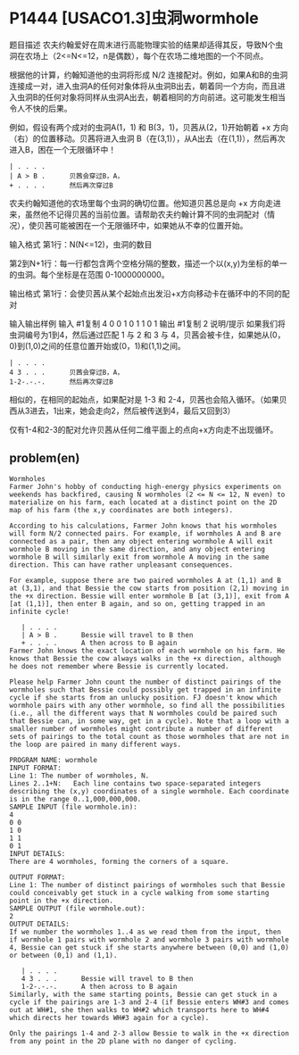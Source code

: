 # P1444 [USACO1.3]虫洞wormhole
题目描述
农夫约翰爱好在周末进行高能物理实验的结果却适得其反，导致N个虫洞在农场上（2<=N<=12，n是偶数），每个在农场二维地图的一个不同点。

根据他的计算，约翰知道他的虫洞将形成 N/2 连接配对。例如，如果A和B的虫洞连接成一对，进入虫洞A的任何对象体将从虫洞B出去，朝着同一个方向，而且进入虫洞B的任何对象将同样从虫洞A出去，朝着相同的方向前进。这可能发生相当令人不快的后果。

例如，假设有两个成对的虫洞A(1，1) 和 B(3，1)，贝茜从(2，1)开始朝着 +x 方向（右）的位置移动。贝茜将进入虫洞 B（在(3,1)），从A出去（在(1,1)），然后再次进入B，困在一个无限循环中！
```
| . . . .
| A > B .      贝茜会穿过B，A，
+ . . . .      然后再次穿过B
```
农夫约翰知道他的农场里每个虫洞的确切位置。他知道贝茜总是向 +x 方向走进来，虽然他不记得贝茜的当前位置。请帮助农夫约翰计算不同的虫洞配对（情况），使贝茜可能被困在一个无限循环中，如果她从不幸的位置开始。

输入格式
第1行：N(N<=12)，虫洞的数目

第2到N+1行：每一行都包含两个空格分隔的整数，描述一个以(x,y)为坐标的单一的虫洞。每个坐标是在范围 0-1000000000。

输出格式
第1行：会使贝茜从某个起始点出发沿+x方向移动卡在循环中的不同的配对

输入输出样例
输入 #1复制
4
0 0
1 0
1 1
0 1
输出 #1复制
2
说明/提示
如果我们将虫洞编号为1到4，然后通过匹配 1 与 2 和 3 与 4，贝茜会被卡住，如果她从(0，0)到(1,0)之间的任意位置开始或(0，1)和(1,1)之间。
```
| . . . .
4 3 . . .      贝茜会穿过B，A，
1-2-.-.-.      然后再次穿过B
```
相似的，在相同的起始点，如果配对是 1-3 和 2-4，贝茜也会陷入循环。（如果贝西从3进去，1出来，她会走向2，然后被传送到4，最后又回到3）

仅有1-4和2-3的配对允许贝茜从任何二维平面上的点向+x方向走不出现循环。
## problem(en)
```
Wormholes
Farmer John's hobby of conducting high-energy physics experiments on weekends has backfired, causing N wormholes (2 <= N <= 12, N even) to materialize on his farm, each located at a distinct point on the 2D map of his farm (the x,y coordinates are both integers).

According to his calculations, Farmer John knows that his wormholes will form N/2 connected pairs. For example, if wormholes A and B are connected as a pair, then any object entering wormhole A will exit wormhole B moving in the same direction, and any object entering wormhole B will similarly exit from wormhole A moving in the same direction. This can have rather unpleasant consequences.

For example, suppose there are two paired wormholes A at (1,1) and B at (3,1), and that Bessie the cow starts from position (2,1) moving in the +x direction. Bessie will enter wormhole B [at (3,1)], exit from A [at (1,1)], then enter B again, and so on, getting trapped in an infinite cycle!

   | . . . .
   | A > B .      Bessie will travel to B then
   + . . . .      A then across to B again
Farmer John knows the exact location of each wormhole on his farm. He knows that Bessie the cow always walks in the +x direction, although he does not remember where Bessie is currently located.

Please help Farmer John count the number of distinct pairings of the wormholes such that Bessie could possibly get trapped in an infinite cycle if she starts from an unlucky position. FJ doesn't know which wormhole pairs with any other wormhole, so find all the possibilities (i.e., all the different ways that N wormholes could be paired such that Bessie can, in some way, get in a cycle). Note that a loop with a smaller number of wormholes might contribute a number of different sets of pairings to the total count as those wormholes that are not in the loop are paired in many different ways.

PROGRAM NAME: wormhole
INPUT FORMAT:
Line 1:	The number of wormholes, N.
Lines 2..1+N:	Each line contains two space-separated integers describing the (x,y) coordinates of a single wormhole. Each coordinate is in the range 0..1,000,000,000.
SAMPLE INPUT (file wormhole.in):
4
0 0
1 0
1 1
0 1
INPUT DETAILS:
There are 4 wormholes, forming the corners of a square.

OUTPUT FORMAT:
Line 1:	The number of distinct pairings of wormholes such that Bessie could conceivably get stuck in a cycle walking from some starting point in the +x direction.
SAMPLE OUTPUT (file wormhole.out):
2
OUTPUT DETAILS:
If we number the wormholes 1..4 as we read them from the input, then if wormhole 1 pairs with wormhole 2 and wormhole 3 pairs with wormhole 4, Bessie can get stuck if she starts anywhere between (0,0) and (1,0) or between (0,1) and (1,1).

   | . . . .
   4 3 . . .      Bessie will travel to B then
   1-2-.-.-.      A then across to B again
Similarly, with the same starting points, Bessie can get stuck in a cycle if the pairings are 1-3 and 2-4 (if Bessie enters WH#3 and comes out at WH#1, she then walks to WH#2 which transports here to WH#4 which directs her towards WH#3 again for a cycle).

Only the pairings 1-4 and 2-3 allow Bessie to walk in the +x direction from any point in the 2D plane with no danger of cycling.
```